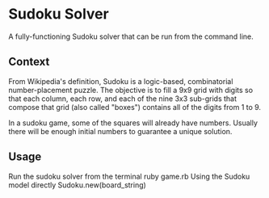 # Sudoku Solver
A fully-functioning Sudoku solver that can be run from the command line.

## Context
From Wikipedia's definition, Sudoku is a logic-based, combinatorial number-placement puzzle. The objective is to fill a 9x9 grid with digits so that each column, each row, and each of the nine 3x3 sub-grids that compose that grid (also called "boxes") contains all of the digits from 1 to 9.

In a sudoku game, some of the squares will already have numbers. Usually there will be enough initial numbers to guarantee a unique solution.

## Usage
Run the sudoku solver from the terminal
		ruby game.rb
Using the Sudoku model directly
		Sudoku.new(board_string)
